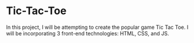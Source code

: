 # Tic-Tac-Toe
In this project, I will be attempting to create the popular game Tic Tac Toe. I will be incorporating 3 front-end technologies: HTML, CSS, and JS. 
